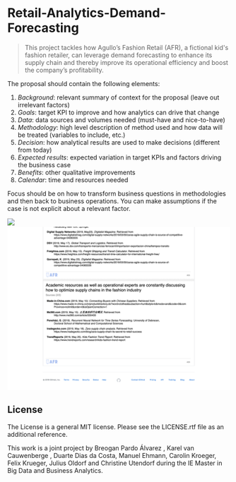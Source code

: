 # Retail-Analytics-Demand-Forecasting

>This project tackles how Agullo’s Fashion Retail (AFR), a fictional kid's fashion retailer, can leverage demand forecasting to enhance its supply chain and thereby improve its operational efficiency and boost the company’s profitability.

The proposal should contain the following elements:

1) *Background*: relevant summary of context for the proposal (leave out irrelevant factors)
2) *Goals*: target KPI to improve and how analytics can drive that change
3) *Data*: data sources and volumes needed (must-have and nice-to-have)
4) *Methodology*: high level description of method used and how data will be treated (variables to include, etc.)
5) *Decision*: how analytical results are used to make decisions (different from today)
6) *Expected results*: expected variation in target KPIs and factors driving the business case
7) *Benefits*: other qualitative improvements
8) *Calendar*: time and resources needed

Focus should be on how to transform business questions in methodologies and then back to business operations. You can make assumptions if the case is not explicit about a relevant factor.


<img src="https://github.com/CaroKr000/Retail-Analytics-Demand-Forecasting/blob/master/readme_pictures_retail/1.png?raw=true" width=fill>
<img src="https://github.com/CaroKr000/Retail-Analytics-Demand-Forecasting/blob/master/readme_pictures_retail/2.png?raw=true" width=fill>


## License
The License is a general MIT license. Please see the LICENSE.rtf file as an additional reference.

This work is a joint project by Breogan Pardo Álvarez , Karel van Cauwenberge , Duarte Dias da Costa, Manuel Ehmann, Carolin Kroeger, Felix Krueger, Julius Oldorf and Christine Utendorf during the IE Master in Big Data and Business Analytics.
